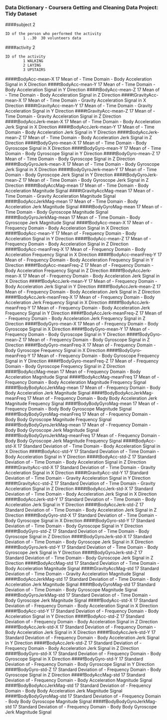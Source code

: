 ###			Data Dictionary - Coursera Getting and Cleaning Data Project: Tidy Dataset

####subject 2

    ID of the person who performed the activity
            1 ..30  30 volunteers data
            
####activity 2

    ID of the activity
            1 WALKING
            2 LAYING
            3 UPSTAIRS
        
            
####tBodyAcc-mean-X		17
Mean of - Time Domain - Body Acceleration Signal in X Direction
####tBodyAcc-mean-Y		17
		Mean of - Time Domain - Body Acceleration Signal in Y Direction
####tBodyAcc-mean-Z		17
		Mean of - Time Domain - Body Acceleration Signal in Z Direction
####tGravityAcc-mean-X	17
		Mean of - Time Domain - Gravity Acceleration Signal in X Direction
####tGravityAcc-mean-Y	17
		Mean of - Time Domain - Gravity Acceleration Signal in Y Direction
####tGravityAcc-mean-Z	17
		Mean of - Time Domain - Gravity Acceleration Signal in Z Direction
####tBodyAccJerk-mean-X	17
		Mean of - Time Domain - Body Acceleration Jerk Signal in X Direction
####tBodyAccJerk-mean-Y	17
		Mean of - Time Domain - Body Acceleration Jerk Signal in Y Direction
####tBodyAccJerk-mean-Z	17
		Mean of - Time Domain - Body Acceleration Jerk Signal in Z Direction
####tBodyGyro-mean-X		17
		Mean of - Time Domain - Body Gyroscope Signal in X Direction
####tBodyGyro-mean-Y		17
		Mean of - Time Domain - Body Gyroscope Signal in Y Direction
####tBodyGyro-mean-Z		17
		Mean of - Time Domain - Body Gyroscope Signal in Z Direction
####tBodyGyroJerk-mean-X	17
		Mean of - Time Domain - Body Gyroscope Jerk Signal in X Direction
####tBodyGyroJerk-mean-Y	17
		Mean of - Time Domain - Body Gyroscope Jerk Signal in Y Direction
####tBodyGyroJerk-mean-Z	17
		Mean of - Time Domain - Body Gyroscope Jerk Signal in Z Direction
####tBodyAccMag-mean	17
		Mean of - Time Domain - Body Acceleration Magnitude Signal
####tGravityAccMag-mean	17
		Mean of - Time Domain - Gravity Acceleration Magnitude Signal
####tBodyAccJerkMag-mean	17
		Mean of - Time Domain - Body Acceleration Jerk Magnitude Signal
####tBodyGyroMag-mean	17
		Mean of - Time Domain - Body Gyroscope Magnitude Signal
####tBodyGyroJerkMag-mean	17
		Mean of - Time Domain - Body Gyroscope Jerk Magnitude Signal
####fBodyAcc-mean-X		17
		Mean of - Frequency Domain - Body Acceleration Signal in X Direction
####fBodyAcc-mean-Y		17
		Mean of - Frequency Domain - Body Acceleration Signal in Y Direction
####fBodyAcc-mean-Z		17
		Mean of - Frequency Domain - Body Acceleration Signal in Z Direction
####fBodyAcc-meanFreq-X	17
		Mean of - Frequency Domain - Body Acceleration Frequency Signal in X Direction
####fBodyAcc-meanFreq-Y	17
		Mean of - Frequency Domain - Body Acceleration Frequency Signal in Y Direction
####fBodyAcc-meanFreq-Z	17
		Mean of - Frequency Domain - Body Acceleration Frequency Signal in Z Direction
####fBodyAccJerk-mean-X	17
		Mean of - Frequency Domain - Body Acceleration Jerk Signal in X Direction
####fBodyAccJerk-mean-Y	17
		Mean of - Frequency Domain - Body Acceleration Jerk Signal in Y Direction
####fBodyAccJerk-mean-Z	17
		Mean of - Frequency Domain - Body Acceleration Jerk Signal in Z Direction
####fBodyAccJerk-meanFreq-X		17
		Mean of - Frequency Domain - Body Acceleration Jerk Frequency Signal in X Direction
####fBodyAccJerk-meanFreq-Y		17
		Mean of - Frequency Domain - Body Acceleration Jerk Frequency Signal in Y Direction
####fBodyAccJerk-meanFreq-Z		17
		Mean of - Frequency Domain - Body Acceleration Jerk Frequency Signal in Z Direction
####fBodyGyro-mean-X			17
		Mean of - Frequency Domain - Body Gyroscope Signal in X Direction
####fBodyGyro-mean-Y			17
		Mean of - Frequency Domain - Body Gyroscope Signal in Y Direction
####fBodyGyro-mean-Z			17
		Mean of - Frequency Domain - Body Gyroscope Signal in Z Direction
####fBodyGyro-meanFreq-X		17
		Mean of - Frequency Domain - Body Gyroscope Frequency Signal in X Direction
####fBodyGyro-meanFreq-Y		17
		Mean of - Frequency Domain - Body Gyroscope Frequency Signal in Y Direction
####fBodyGyro-meanFreq-Z		17
		Mean of - Frequency Domain - Body Gyroscope Frequency Signal in Z Direction
####fBodyAccMag-mean		17
		Mean of - Frequency Domain - Body Acceleration Magnitude Signal
####fBodyAccMag-meanFreq		17
		Mean of - Frequency Domain - Body Acceleration Magnitude Frequency Signal
####fBodyBodyAccJerkMag-mean	17
		Mean of - Frequency Domain - Body Body Acceleration Jerk Magnitude Signal
####fBodyBodyAccJerkMag-meanFreq	17
		Mean of - Frequency Domain - Body Body Acceleration Jerk Magnitude Frequency Signal
####fBodyBodyGyroMag-mean		17
		Mean of - Frequency Domain - Body Body Gyroscope Magnitude Signal
####fBodyBodyGyroMag-meanFreq	17
		Mean of - Frequency Domain - Body Body Gyroscope Magnitude Frequency Signal
####fBodyBodyGyroJerkMag-mean	17
		Mean of - Frequency Domain - Body Body Gyroscope Jerk Magnitude Signal
####fBodyBodyGyroJerkMag-meanFreq		17
		Mean of - Frequency Domain - Body Body Gyroscope Jerk Magnitude Frequency Signal
####tBodyAcc-std-X	17
		Standard Deviation of - Time Domain - Body Acceleration Signal in X Direction
####tBodyAcc-std-Y	17
		Standard Deviation of - Time Domain - Body Acceleration Signal in Y Direction
####tBodyAcc-std-Z	17
		Standard Deviation of - Time Domain - Body Acceleration Signal in Z Direction
####tGravityAcc-std-X		17
		Standard Deviation of - Time Domain - Gravity Acceleration Signal in X Direction
####tGravityAcc-std-Y		17
		Standard Deviation of - Time Domain - Gravity Acceleration Signal in Y Direction
####tGravityAcc-std-Z		17
		Standard Deviation of - Time Domain - Gravity Acceleration Signal in Z Direction
####tBodyAccJerk-std-X		17
		Standard Deviation of - Time Domain - Body Acceleration Jerk Signal in X Direction
####tBodyAccJerk-std-Y		17
		Standard Deviation of - Time Domain - Body Acceleration Jerk Signal in Y Direction
####tBodyAccJerk-std-Z		17
		Standard Deviation of - Time Domain - Body Acceleration Jerk Signal in Z Direction
####tBodyGyro-std-X	17
		Standard Deviation of - Time Domain - Body Gyroscope Signal in X Direction
####tBodyGyro-std-Y	17
		Standard Deviation of - Time Domain - Body Gyroscope Signal in Y Direction
####tBodyGyro-std-Z	17
		Standard Deviation of - Time Domain - Body Gyroscope Signal in Z Direction
####tBodyGyroJerk-std-X	17
		Standard Deviation of - Time Domain - Body Gyroscope Jerk Signal in X Direction
####tBodyGyroJerk-std-Y	17
		Standard Deviation of - Time Domain - Body Gyroscope Jerk Signal in Y Direction
####tBodyGyroJerk-std-Z	17
		Standard Deviation of - Time Domain - Body Gyroscope Jerk Signal in Z Direction
####tBodyAccMag-std	17
		Standard Deviation of - Time Domain - Body Acceleration Magnitude Signal
####tGravityAccMag-std	17
		Standard Deviation of - Time Domain - Gravity Acceleration Magnitude Signal
####tBodyAccJerkMag-std	17
		Standard Deviation of - Time Domain - Body Acceleration Jerk Magnitude Signal
####tBodyGyroMag-std		17
		Standard Deviation of - Time Domain - Body Gyroscope Magnitude Signal
####tBodyGyroJerkMag-std	17
		Standard Deviation of - Time Domain - Body Gyroscope Jerk Magnitude Signal
####fBodyAcc-std-X	17
		Standard Deviation of - Frequency Domain - Body Acceleration Signal in X Direction
####fBodyAcc-std-Y	17
		Standard Deviation of - Frequency Domain - Body Acceleration Signal in Y Direction
####fBodyAcc-std-Z	17
		Standard Deviation of - Frequency Domain - Body Acceleration Signal in Z Direction
####fBodyAccJerk-std-X		17
		Standard Deviation of - Frequency Domain - Body Acceleration Jerk Signal in X Direction
####fBodyAccJerk-std-Y		17
		Standard Deviation of - Frequency Domain - Body Acceleration Jerk Signal in Y Direction
####fBodyAccJerk-std-Z		17
		Standard Deviation of - Frequency Domain - Body Acceleration Jerk Signal in Z Direction
####fBodyGyro-std-X		17
		Standard Deviation of - Frequency Domain - Body Gyroscope Signal in X Direction
####fBodyGyro-std-Y		17
		Standard Deviation of - Frequency Domain - Body Gyroscope Signal in Y Direction
####fBodyGyro-std-Z		17
		Standard Deviation of - Frequency Domain - Body Gyroscope Signal in Z Direction
####fBodyAccMag-std		17
		Standard Deviation of - Frequency Domain - Body Acceleration Magnitude Signal
####fBodyBodyAccJerkMag-std		17
		Standard Deviation of - Frequency Domain - Body Body Acceleration Jerk Magnitude Signal
####fBodyBodyGyroMag-std		17
		Standard Deviation of - Frequency Domain - Body Body Gyroscope Magnitude Signal
####fBodyBodyGyroJerkMag-std	17
		Standard Deviation of - Frequency Domain - Body Body Gyroscope Jerk Magnitude Signal
